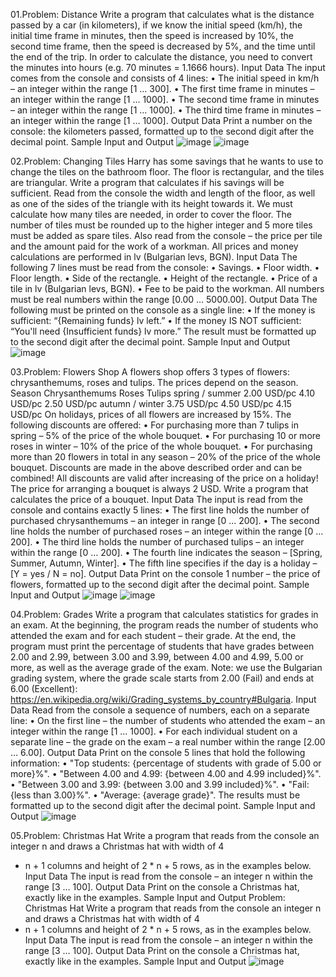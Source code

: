 01.Problem: Distance
Write a program that calculates what is the distance passed by a car (in kilometers), if we know the 
initial speed (km/h), the initial time frame in minutes, then the speed is increased by 10%, the second 
time frame, then the speed is decreased by 5%, and the time until the end of the trip. In order to 
calculate the distance, you need to convert the minutes into hours (e.g. 70 minutes = 1.1666 hours).
Input Data
The input comes from the console and consists of 4 lines:
• The initial speed in km/h – an integer within the range [1 … 300].
• The first time frame in minutes – an integer within the range [1 … 1000].
• The second time frame in minutes – an integer within the range [1 … 1000].
• The third time frame in minutes – an integer within the range [1 … 1000].
Output Data
Print a number on the console: the kilometers passed, formatted up to the second digit after the 
decimal point.
Sample Input and Output
![image](https://github.com/Sasho80/8.2.ExamPreparation-PartII/assets/7139995/d1ef94df-cc6a-4dd0-b7e2-ee9bd08e5d42)
![image](https://github.com/Sasho80/8.2.ExamPreparation-PartII/assets/7139995/037312f6-725c-4613-ab5a-c407f047d83d)

02.Problem: Changing Tiles
Harry has some savings that he wants to use to change the tiles on the bathroom floor. The floor is 
rectangular, and the tiles are triangular. Write a program that calculates if his savings will be sufficient.
Read from the console the width and length of the floor, as well as one of the sides of the triangle 
with its height towards it. We must calculate how many tiles are needed, in order to cover the floor. 
The number of tiles must be rounded up to the higher integer and 5 more tiles must be added as 
spare tiles. Also read from the console – the price per tile and the amount paid for the work of a 
workman. All prices and money calculations are performed in lv (Bulgarian levs, BGN).
Input Data
The following 7 lines must be read from the console:
• Savings.
• Floor width.
• Floor length.
• Side of the rectangle.
• Height of the rectangle.
• Price of a tile in lv (Bulgarian levs, BGN).
• Fee to be paid to the workman.
All numbers must be real numbers within the range [0.00 … 5000.00].
Output Data
The following must be printed on the console as a single line:
• If the money is sufficient: “{Remaining funds} lv left.”
• If the money IS NOT sufficient: “You'll need {Insufficient funds} lv more.”
The result must be formatted up to the second digit after the decimal point.
Sample Input and Output
![image](https://github.com/Sasho80/8.2.ExamPreparation-PartII/assets/7139995/98bf12e2-bb5f-45e2-9cf0-a2d44fff7bd3)

03.Problem: Flowers Shop
A flowers shop offers 3 types of flowers: chrysanthemums, roses and tulips. The prices depend on 
the season.
Season Chrysanthemums Roses Tulips 
spring / summer 2.00 USD/pc 4.10 USD/pc 2.50 USD/pc
autumn / winter 3.75 USD/pc 4.50 USD/pc 4.15 USD/pc
On holidays, prices of all flowers are increased by 15%. The following discounts are offered:
• For purchasing more than 7 tulips in spring – 5% of the price of the whole bouquet.
• For purchasing 10 or more roses in winter – 10% of the price of the whole bouquet.
• For purchasing more than 20 flowers in total in any season – 20% of the price of the whole 
bouquet.
Discounts are made in the above described order and can be combined! All discounts are valid after 
increasing of the price on a holiday!
The price for arranging a bouquet is always 2 USD. Write a program that calculates the price of a 
bouquet.
Input Data
The input is read from the console and contains exactly 5 lines:
• The first line holds the number of purchased chrysanthemums – an integer in range [0 … 200].
• The second line holds the number of purchased roses – an integer within the range [0 … 200].
• The third line holds the number of purchased tulips – an integer within the range [0 … 200].
• The fourth line indicates the season – [Spring, Summer, Autumn, Winter].
• The fifth line specifies if the day is a holiday – [Y = yes / N = no].
Output Data
Print on the console 1 number – the price of flowers, formatted up to the second digit after the 
decimal point.
Sample Input and Output
![image](https://github.com/Sasho80/8.2.ExamPreparation-PartII/assets/7139995/ad280eda-7ebb-43a3-931e-7cb22555dcf9)
![image](https://github.com/Sasho80/8.2.ExamPreparation-PartII/assets/7139995/ebaccae6-fa38-41ce-afd5-239871414bf5)

04.Problem: Grades
Write a program that calculates statistics for grades in an exam. At the beginning, the program reads 
the number of students who attended the exam and for each student – their grade. At the end, the 
program must print the percentage of students that have grades between 2.00 and 2.99, between 
3.00 and 3.99, between 4.00 and 4.99, 5.00 or more, as well as the average grade of the exam.
Note: we use the Bulgarian grading system, where the grade scale starts from 2.00 (Fail) and ends at 
6.00 (Excellent): https://en.wikipedia.org/wiki/Grading_systems_by_country#Bulgaria.
Input Data
Read from the console a sequence of numbers, each on a separate line:
• On the first line – the number of students who attended the exam – an integer within the range 
[1 … 1000].
• For each individual student on a separate line – the grade on the exam – a real number within 
the range [2.00 … 6.00].
Output Data
Print on the console 5 lines that hold the following information:
• "Top students: {percentage of students with grade of 5.00 or more}%".
• "Between 4.00 and 4.99: {between 4.00 and 4.99 included}%".
• "Between 3.00 and 3.99: {between 3.00 and 3.99 included}%".
• "Fail: {less than 3.00}%".
• "Average: {average grade}".
The results must be formatted up to the second digit after the decimal point.
Sample Input and Output
![image](https://github.com/Sasho80/8.2.ExamPreparation-PartII/assets/7139995/5bad4a95-89c9-4ab7-b505-c9242ff5eacf)

05.Problem: Christmas Hat
Write a program that reads from the console an integer n and draws a Christmas hat with width of 4 
* n + 1 columns and height of 2 * n + 5 rows, as in the examples below.
Input Data
The input is read from the console – an integer n within the range [3 … 100].
Output Data
Print on the console a Christmas hat, exactly like in the examples.
Sample Input and Output
Problem: Christmas Hat
Write a program that reads from the console an integer n and draws a Christmas hat with width of 4 
* n + 1 columns and height of 2 * n + 5 rows, as in the examples below.
Input Data
The input is read from the console – an integer n within the range [3 … 100].
Output Data
Print on the console a Christmas hat, exactly like in the examples.
Sample Input and Output
![image](https://github.com/Sasho80/8.2.ExamPreparation-PartII/assets/7139995/ece43815-968b-4006-9d82-180f8096f4e9)


